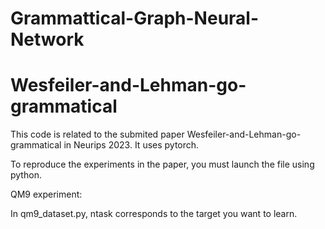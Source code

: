 # Grammattical-Graph-Neural-Network
# Wesfeiler-and-Lehman-go-grammatical


This code is related to the submited paper Wesfeiler-and-Lehman-go-grammatical in Neurips 2023. It uses pytorch.


To reproduce the experiments in the paper, you must launch the file using python.


QM9 experiment:

In qm9_dataset.py, ntask corresponds to the target you want to learn.


